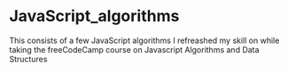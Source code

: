 # JavaScript_algorithms
 This consists of a few JavaScript algorithms I refreashed my skill on while taking the freeCodeCamp course on Javascript Algorithms and Data Structures
